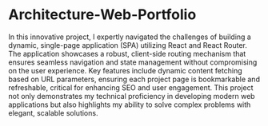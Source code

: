 # Architecture-Web-Portfolio

In this innovative project, I expertly navigated the challenges of building a dynamic, single-page application (SPA) utilizing React and React Router. The application showcases a robust, client-side routing mechanism that ensures seamless navigation and state management without compromising on the user experience. Key features include dynamic content fetching based on URL parameters, ensuring each project page is bookmarkable and refreshable, critical for enhancing SEO and user engagement. This project not only demonstrates my technical proficiency in developing modern web applications but also highlights my ability to solve complex problems with elegant, scalable solutions.
